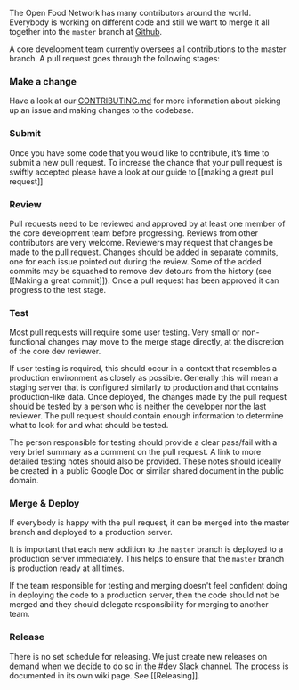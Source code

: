 The Open Food Network has many contributors around the world. Everybody is working on different code and still we want to merge it all together into the `master` branch at [Github](https://github.com/openfoodfoundation/openfoodnetwork/).

A core development team currently oversees all contributions to the master branch. A pull request goes through the following stages:

### Make a change
Have a look at our [CONTRIBUTING.md](https://github.com/openfoodfoundation/openfoodnetwork/blob/master/CONTRIBUTING.md) for more information about picking up an issue and making changes to the codebase.

### Submit
Once you have some code that you would like to contribute, it’s time to submit a new pull request. To increase the chance that your pull request is swiftly accepted please have a look at our guide to [[making a great pull request]] 

### Review
Pull requests need to be reviewed and approved by at least one member of the core development team before progressing. Reviews from other contributors are very welcome. Reviewers may request that changes be made to the pull request. Changes should be added in separate commits, one for each issue pointed out during the review. Some of the added commits may be squashed to remove dev detours from the history (see [[Making a great commit]]). Once a pull request has been approved it can progress to the test stage.

### Test
Most pull requests will require some user testing. Very small or non-functional changes may move to the merge stage directly, at the discretion of the core dev reviewer.

If user testing is required, this should occur in a context that resembles a production environment as closely as possible. Generally this will mean a staging server that is configured similarly to production and that contains production-like data. Once deployed, the changes made by the pull request should be tested by a person who is neither the developer nor the last reviewer. The pull request should contain enough information to determine what to look for and what should be tested.

The person responsible for testing should provide a clear pass/fail with a very brief summary as a comment on the pull request. A link to more detailed testing notes should also be provided. These notes should ideally be created in a public Google Doc or similar shared document in the public domain.

### Merge & Deploy
If everybody is happy with the pull request, it can be merged into the master branch and deployed to a production server.

It is important that each new addition to the `master` branch is deployed to a production server immediately. This helps to ensure that the `master` branch is production ready at all times.

If the team responsible for testing and merging doesn't feel confident doing in deploying the code to a production server, then the code should not be merged and they should delegate responsibility for merging to another team.

### Release
There is no set schedule for releasing. We just create new releases on demand when we decide to do so in the [#dev](https://openfoodnetwork.slack.com/messages/C2GQ45KNU) Slack channel. The process is documented in its own wiki page. See [[Releasing]].